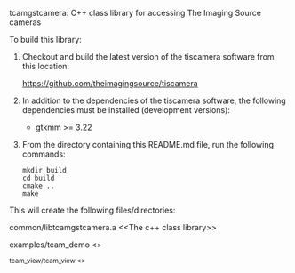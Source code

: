 tcamgstcamera: C++ class library for accessing The Imaging Source cameras

To build this library:

1. Checkout and build the latest version of the tiscamera software from this location:

   https://github.com/theimagingsource/tiscamera

2. In addition to the dependencies of the tiscamera software, the following
   dependencies must be installed (development versions):

   - gtkmm >= 3.22

3. From the directory containing this README.md file, run the following commands:

   ```
   mkdir build
   cd build
   cmake ..
   make
   ```


This will create the following files/directories:

common/libtcamgstcamera.a   <<The c++ class library>>

examples/tcam_demo          <<Small getting started example>>

tcam_view/tcam_view         <<Graphical application to show the video stream and camera parameters>>

